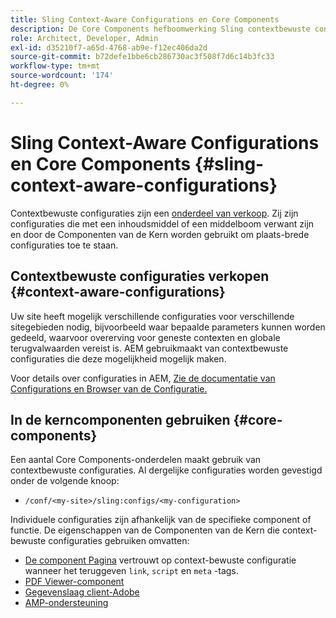 ```yaml
---
title: Sling Context-Aware Configurations en Core Components
description: De Core Components hefboomwerking Sling contextbewuste configuraties voor bepaalde eigenschappen
role: Architect, Developer, Admin
exl-id: d35210f7-a65d-4768-ab9e-f12ec406da2d
source-git-commit: b72defe1bbe6cb286730ac3f508f7d6c14b3fc33
workflow-type: tm+mt
source-wordcount: '174'
ht-degree: 0%

---
```


# Sling Context-Aware Configurations en Core Components {#sling-context-aware-configurations}

Contextbewuste configuraties zijn een [onderdeel van verkoop](https://sling.apache.org/documentation/bundles/context-aware-configuration/context-aware-configuration.html). Zij zijn configuraties die met een inhoudsmiddel of een middelboom verwant zijn en door de Componenten van de Kern worden gebruikt om plaats-brede configuraties toe te staan.

## Contextbewuste configuraties verkopen {#context-aware-configurations}

Uw site heeft mogelijk verschillende configuraties voor verschillende sitegebieden nodig, bijvoorbeeld waar bepaalde parameters kunnen worden gedeeld, waarvoor overerving voor geneste contexten en globale terugvalwaarden vereist is. AEM gebruikmaakt van contextbewuste configuraties die deze mogelijkheid mogelijk maken.

Voor details over configuraties in AEM, [Zie de documentatie van Configurations en Browser van de Configuratie.](https://experienceleague.adobe.com/docs/experience-manager-cloud-service/implementing/developing/configurations.html)

## In de kerncomponenten gebruiken {#core-components}

Een aantal Core Components-onderdelen maakt gebruik van contextbewuste configuraties. Al dergelijke configuraties worden gevestigd onder de volgende knoop:

* `/conf/<my-site>/sling:configs/<my-configuration>`

Individuele configuraties zijn afhankelijk van de specifieke component of functie. De eigenschappen van de Componenten van de Kern die context-bewuste configuraties gebruiken omvatten:

* [De component Pagina](https://github.com/adobe/aem-core-wcm-components/tree/main/content/src/content/jcr_root/apps/core/wcm/components/page/v3/page#loading-of-context-aware-cssjs) vertrouwt op context-bewuste configuratie wanneer het teruggeven `link`, `script` en `meta` -tags.
* [PDF Viewer-component](https://github.com/adobe/aem-core-wcm-components/tree/master/content/src/content/jcr_root/apps/core/wcm/components/pdfviewer/v1/pdfviewer#context-aware-config)
* [Gegevenslaag client-Adobe](/help/developing/data-layer/overview.md#installation-activation)
* [AMP-ondersteuning](https://github.com/adobe/aem-core-wcm-components/tree/master/extensions/amp)
